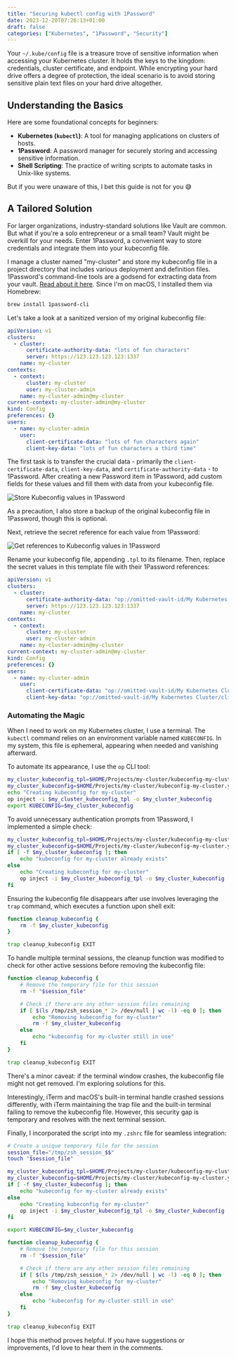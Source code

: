 ```yaml
---
title: "Securing kubectl config with 1Password"
date: 2023-12-20T07:26:13+01:00
draft: false
categories: ["Kubernetes", "1Password", "Security"]
---
```


Your `~/.kube/config` file is a treasure trove of sensitive information when accessing your Kubernetes cluster. It holds the keys to the kingdom: credentials, cluster certificate, and endpoint. While encrypting your hard drive offers a degree of protection, the ideal scenario is to avoid storing sensitive plain text files on your hard drive altogether.

<!--more-->

## Understanding the Basics

Here are some foundational concepts for beginners:

- **Kubernetes (`kubectl`)**: A tool for managing applications on clusters of hosts.
- **1Password**: A password manager for securely storing and accessing sensitive information.
- **Shell Scripting**: The practice of writing scripts to automate tasks in Unix-like systems.

But if you were unaware of this, I bet this guide is not for you 😅

## A Tailored Solution

For larger organizations, industry-standard solutions like Vault are common. But what if you're a solo entrepreneur or a small team? Vault might be overkill for your needs. Enter 1Password, a convenient way to store credentials and integrate them into your kubeconfig file.

I manage a cluster named "my-cluster" and store my kubeconfig file in a project directory that includes various deployment and definition files. 1Password's command-line tools are a godsend for extracting data from your vault. [Read about it here](https://developer.1password.com/docs/cli/get-started). Since I'm on macOS, I installed them via Homebrew:

```bash
brew install 1password-cli
```

Let's take a look at a sanitized version of my original kubeconfig file:

```yaml
apiVersion: v1
clusters:
  - cluster:
      certificate-authority-data: "lots of fun characters"
      server: https://123.123.123.123:1337
    name: my-cluster
contexts:
  - context:
      cluster: my-cluster
      user: my-cluster-admin
    name: my-cluster-admin@my-cluster
current-context: my-cluster-admin@my-cluster
kind: Config
preferences: {}
users:
  - name: my-cluster-admin
    user:
      client-certificate-data: "lots of fun characters again"
      client-key-data: "lots of fun characters a third time"
```

The first task is to transfer the crucial data - primarily the `client-certificate-data`, `client-key-data`, and `certificate-authority-data` - to 1Password. After creating a new Password item in 1Password, add custom fields for these values and fill them with data from your kubeconfig file.

![Store Kubeconfig values in 1Password](/images/1password-store-kubeconfig-values.png)

As a precaution, I also store a backup of the original kubeconfig file in 1Password, though this is optional.

Next, retrieve the secret reference for each value from 1Password:

![Get references to Kubeconfig values in 1Password](/images/1password-copy-secret-reference.png)

Rename your kubeconfig file, appending `.tpl` to its filename. Then, replace the secret values in this template file with their 1Password references:

```yaml
apiVersion: v1
clusters:
  - cluster:
      certificate-authority-data: "op://omitted-vault-id/My Kubernetes Cluster/certificate-authority-data"
      server: https://123.123.123.123:1337
    name: my-cluster
contexts:
  - context:
      cluster: my-cluster
      user: my-cluster-admin
    name: my-cluster-admin@my-cluster
current-context: my-cluster-admin@my-cluster
kind: Config
preferences: {}
users:
  - name: my-cluster-admin
    user:
      client-certificate-data: "op://omitted-vault-id/My Kubernetes Cluster/client-certificate-data"
      client-key-data: "op://omitted-vault-id/My Kubernetes Cluster/client-key-data"
```

### Automating the Magic

When I need to work on my Kubernetes cluster, I use a terminal. The `kubectl` command relies on an environment variable named `KUBECONFIG`. In my system, this file is ephemeral, appearing when needed and vanishing afterward.

To automate its appearance, I use the `op` CLI tool:

```zsh
my_cluster_kubeconfig_tpl=$HOME/Projects/my-cluster/kubeconfig-my-cluster.yaml.tpl
my_cluster_kubeconfig=$HOME/Projects/my-cluster/kubeconfig-my-cluster.yaml
echo "Creating kubeconfig for my-cluster"
op inject -i $my_cluster_kubeconfig_tpl -o $my_cluster_kubeconfig
export KUBECONFIG=$my_cluster_kubeconfig
```

To avoid unnecessary authentication prompts from 1Password, I implemented a simple check:

```zsh
my_cluster_kubeconfig_tpl=$HOME/Projects/my-cluster/kubeconfig-my-cluster.yaml.tpl
my_cluster_kubeconfig=$HOME/Projects/my-cluster/kubeconfig-my-cluster.yaml
if [ -f $my_cluster_kubeconfig ]; then
    echo "kubeconfig for my-cluster already exists"
else
    echo "Creating kubeconfig for my-cluster"
    op inject -i $my_cluster_kubeconfig_tpl -o $my_cluster_kubeconfig
fi
```

Ensuring the kubeconfig file disappears after use involves leveraging the `trap` command, which executes a function upon shell exit:

```zsh
function cleanup_kubeconfig {
    rm -f $my_cluster_kubeconfig
}

trap cleanup_kubeconfig EXIT
```

To handle multiple terminal sessions, the cleanup function was modified to check for other active sessions before removing the kubeconfig file:

```zsh
function cleanup_kubeconfig {
    # Remove the temporary file for this session
    rm -f "$session_file"

    # Check if there are any other session files remaining
    if [ $(ls /tmp/zsh_session_* 2> /dev/null | wc -l) -eq 0 ]; then
        echo "Removing kubeconfig for my-cluster"
        rm -f $my_cluster_kubeconfig
    else
        echo "kubeconfig for my-cluster still in use"
    fi
}

trap cleanup_kubeconfig EXIT
```

There's a minor caveat: if the terminal window crashes, the kubeconfig file might not get removed. I'm exploring solutions for this.

Interestingly, iTerm and macOS's built-in terminal handle crashed sessions differently, with iTerm maintaining the trap file and the built-in terminal failing to remove the kubeconfig file. However, this security gap is temporary and resolves with the next terminal session.

Finally, I incorporated the script into my `.zshrc` file for seamless integration:

```zsh
# Create a unique temporary file for the session
session_file="/tmp/zsh_session_$$"
touch "$session_file"

my_cluster_kubeconfig_tpl=$HOME/Projects/my-cluster/kubeconfig-my-cluster.yaml.tpl
my_cluster_kubeconfig=$HOME/Projects/my-cluster/kubeconfig-my-cluster.yaml
if [ -f $my_cluster_kubeconfig ]; then
    echo "kubeconfig for my-cluster already exists"
else
    echo "Creating kubeconfig for my-cluster"
    op inject -i $my_cluster_kubeconfig_tpl -o $my_cluster_kubeconfig
fi

export KUBECONFIG=$my_cluster_kubeconfig

function cleanup_kubeconfig {
    # Remove the temporary file for this session
    rm -f "$session_file"

    # Check if there are any other session files remaining
    if [ $(ls /tmp/zsh_session_* 2> /dev/null | wc -l) -eq 0 ]; then
        echo "Removing kubeconfig for my-cluster"
        rm -f $my_cluster_kubeconfig
    else
        echo "kubeconfig for my-cluster still in use"
    fi
}

trap cleanup_kubeconfig EXIT
```

I hope this method proves helpful. If you have suggestions or improvements, I'd love to hear them in the comments.
